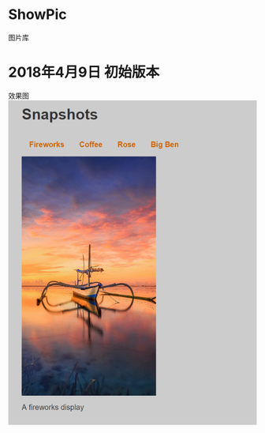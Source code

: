 # ShowPic
图片库

 
# 2018年4月9日 初始版本
效果图
![image](https://github.com/ZJXD/ShowPic/blob/master/source/1.png)
